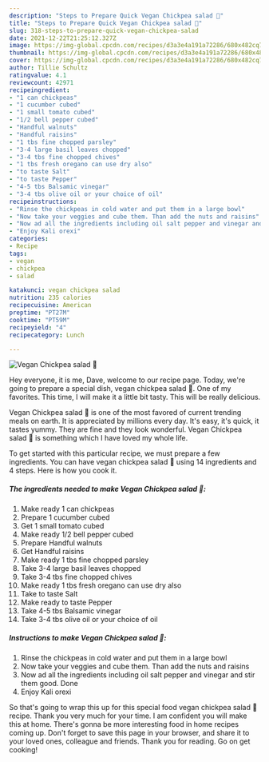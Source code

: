 ```yaml
---
description: "Steps to Prepare Quick Vegan Chickpea salad 🥗"
title: "Steps to Prepare Quick Vegan Chickpea salad 🥗"
slug: 318-steps-to-prepare-quick-vegan-chickpea-salad
date: 2021-12-22T21:25:12.327Z
image: https://img-global.cpcdn.com/recipes/d3a3e4a191a72286/680x482cq70/vegan-chickpea-salad-recipe-main-photo.jpg
thumbnail: https://img-global.cpcdn.com/recipes/d3a3e4a191a72286/680x482cq70/vegan-chickpea-salad-recipe-main-photo.jpg
cover: https://img-global.cpcdn.com/recipes/d3a3e4a191a72286/680x482cq70/vegan-chickpea-salad-recipe-main-photo.jpg
author: Tillie Schultz
ratingvalue: 4.1
reviewcount: 42971
recipeingredient:
- "1 can chickpeas"
- "1 cucumber cubed"
- "1 small tomato cubed"
- "1/2 bell pepper cubed"
- "Handful walnuts"
- "Handful raisins"
- "1 tbs fine chopped parsley"
- "3-4 large basil leaves chopped"
- "3-4 tbs fine chopped chives"
- "1 tbs fresh oregano can use dry also"
- "to taste Salt"
- "to taste Pepper"
- "4-5 tbs Balsamic vinegar"
- "3-4 tbs olive oil or your choice of oil"
recipeinstructions:
- "Rinse the chickpeas in cold water and put them in a large bowl"
- "Now take your veggies and cube them. Than add the nuts and raisins"
- "Now ad all the ingredients including oil salt pepper and vinegar and stir them good. Done"
- "Enjoy Kali orexi"
categories:
- Recipe
tags:
- vegan
- chickpea
- salad

katakunci: vegan chickpea salad 
nutrition: 235 calories
recipecuisine: American
preptime: "PT27M"
cooktime: "PT59M"
recipeyield: "4"
recipecategory: Lunch

---
```



![Vegan Chickpea salad 🥗](https://img-global.cpcdn.com/recipes/d3a3e4a191a72286/680x482cq70/vegan-chickpea-salad-recipe-main-photo.jpg)

Hey everyone, it is me, Dave, welcome to our recipe page. Today, we're going to prepare a special dish, vegan chickpea salad 🥗. One of my favorites. This time, I will make it a little bit tasty. This will be really delicious.

Vegan Chickpea salad 🥗 is one of the most favored of current trending meals on earth. It is appreciated by millions every day. It's easy, it's quick, it tastes yummy. They are fine and they look wonderful. Vegan Chickpea salad 🥗 is something which I have loved my whole life.




To get started with this particular recipe, we must prepare a few ingredients. You can have vegan chickpea salad 🥗 using 14 ingredients and 4 steps. Here is how you cook it.

<!--inarticleads1-->

##### The ingredients needed to make Vegan Chickpea salad 🥗:

1. Make ready 1 can chickpeas
1. Prepare 1 cucumber cubed
1. Get 1 small tomato cubed
1. Make ready 1/2 bell pepper cubed
1. Prepare Handful walnuts
1. Get Handful raisins
1. Make ready 1 tbs fine chopped parsley
1. Take 3-4 large basil leaves chopped
1. Take 3-4 tbs fine chopped chives
1. Make ready 1 tbs fresh oregano can use dry also
1. Take to taste Salt
1. Make ready to taste Pepper
1. Take 4-5 tbs Balsamic vinegar
1. Take 3-4 tbs olive oil or your choice of oil




<!--inarticleads2-->

##### Instructions to make Vegan Chickpea salad 🥗:

1. Rinse the chickpeas in cold water and put them in a large bowl
1. Now take your veggies and cube them. Than add the nuts and raisins
1. Now ad all the ingredients including oil salt pepper and vinegar and stir them good. Done
1. Enjoy Kali orexi




So that's going to wrap this up for this special food vegan chickpea salad 🥗 recipe. Thank you very much for your time. I am confident you will make this at home. There's gonna be more interesting food in home recipes coming up. Don't forget to save this page in your browser, and share it to your loved ones, colleague and friends. Thank you for reading. Go on get cooking!
